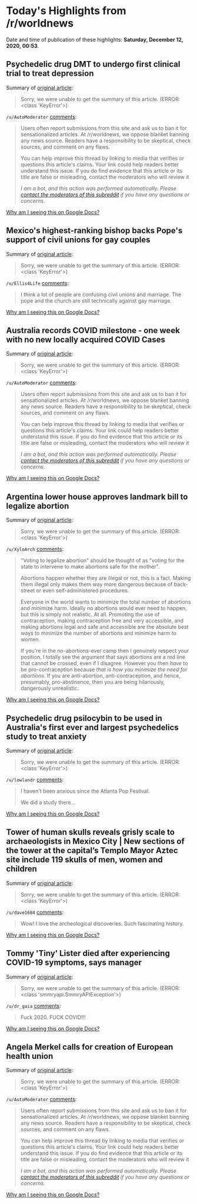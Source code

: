 # Today's Highlights from /r/worldnews

Date and time of publication of these highlights: **Saturday, December 12, 2020, 00:53**.

## Psychedelic drug DMT to undergo first clinical trial to treat depression

Summary of [original article](https://www.independent.co.uk/news/health/dmt-depression-trial-mental-health-b1769408.html):

> Sorry, we were unable to get the summary of this article. (ERROR: <class 'KeyError'>)

`/u/AutoModerator` [comments](https://www.reddit.com/r/worldnews/comments/kbfhd2/psychedelic_drug_dmt_to_undergo_first_clinical/):

> Users often report submissions from this site and ask us to ban it for sensationalized articles. At /r/worldnews, we oppose blanket banning any news source. Readers have a responsibility to be skeptical, check sources, and comment on any flaws.
> 
> You can help improve this thread by linking to media that verifies or questions this article's claims. Your link could help readers better understand this issue. If you do find evidence that this article or its title are false or misleading, contact the moderators who will review it
> 
> *I am a bot, and this action was performed automatically. Please [contact the moderators of this subreddit](/message/compose/?to=/r/worldnews) if you have any questions or concerns.*

[Why am I seeing this on Google Docs?](https://docs.google.com/document/d/1Dc6We63vOXIZsc0op-Bt4abqkYjXzOigalQqFxmvvbM/edit?usp=sharing)

## Mexico's highest-ranking bishop backs Pope's support of civil unions for gay couples

Summary of [original article](https://www.nbcnews.com/news/latino/mexico-s-highest-ranking-bishop-backs-pope-s-support-civil-n1250867):

> Sorry, we were unable to get the summary of this article. (ERROR: <class 'KeyError'>)

`/u/Ellis4Life` [comments](https://www.reddit.com/r/worldnews/comments/kb7mnx/mexicos_highestranking_bishop_backs_popes_support/):

> I think a lot of people are confusing civil unions and marriage. The pope and the church are still technically against gay marriage.

[Why am I seeing this on Google Docs?](https://docs.google.com/document/d/1Dc6We63vOXIZsc0op-Bt4abqkYjXzOigalQqFxmvvbM/edit?usp=sharing)

## Australia records COVID milestone - one week with no new locally acquired COVID Cases

Summary of [original article](https://www.news.com.au/lifestyle/health/health-problems/australia-records-first-week-without-local-coronavirus-case-since-february/news-story/1c4210889b3ed3b6696c1d5d50ce8031):

> Sorry, we were unable to get the summary of this article. (ERROR: <class 'KeyError'>)

`/u/AutoModerator` [comments](https://www.reddit.com/r/worldnews/comments/kb8zrj/australia_records_covid_milestone_one_week_with/):

> Users often report submissions from this site and ask us to ban it for sensationalized articles. At /r/worldnews, we oppose blanket banning any news source. Readers have a responsibility to be skeptical, check sources, and comment on any flaws.
> 
> You can help improve this thread by linking to media that verifies or questions this article's claims. Your link could help readers better understand this issue. If you do find evidence that this article or its title are false or misleading, contact the moderators who will review it
> 
> *I am a bot, and this action was performed automatically. Please [contact the moderators of this subreddit](/message/compose/?to=/r/worldnews) if you have any questions or concerns.*

[Why am I seeing this on Google Docs?](https://docs.google.com/document/d/1Dc6We63vOXIZsc0op-Bt4abqkYjXzOigalQqFxmvvbM/edit?usp=sharing)

## Argentina lower house approves landmark bill to legalize abortion

Summary of [original article](https://www.reuters.com/article/argentina-abortion/argentina-lower-house-approves-landmark-bill-to-legalize-abortion-idUSKBN28K18S):

> Sorry, we were unable to get the summary of this article. (ERROR: <class 'KeyError'>)

`/u/XyloArch` [comments](https://www.reddit.com/r/worldnews/comments/kb1yhz/argentina_lower_house_approves_landmark_bill_to/):

> "Voting to legalize abortion" should be thought of as "voting for the state to intervene to make abortions safe for the mother". 
> 
> Abortions happen whether they are illegal or not, this is a fact. Making them illegal only makes them way more dangerous because of back-street or even self-administered procedures.
> 
> Everyone in the world wants to minimize the total number of abortions and minimize harm. Ideally no abortions would ever need to happen, but this is simply not realistic. At all. Promoting the use of contraception, making contraception free and very accessible, and making abortions legal and safe and accessible are the absolute best ways to minimize the number of abortions and minimize harm to women. 
> 
> If you're in the no-abortions-ever camp then I genuinely respect your position. I totally see the argument that says abortions are a red line that cannot be crossed, even if I disagree. However you then *have* to be pro-contraception because *that is how you minimize the need for abortions*. If you are anti-abortion, anti-contraception, and hence, presumably, pro-abstinence, then you are being hilariously, dangerously unrealistic.

[Why am I seeing this on Google Docs?](https://docs.google.com/document/d/1Dc6We63vOXIZsc0op-Bt4abqkYjXzOigalQqFxmvvbM/edit?usp=sharing)

## Psychedelic drug psilocybin to be used in Australia's first ever and largest psychedelics study to treat anxiety

Summary of [original article](https://www.theage.com.au/national/victoria/can-the-active-ingredient-in-magic-mushrooms-help-treat-anxiety-researchers-want-to-know-20201206-p56kyx.html):

> Sorry, we were unable to get the summary of this article. (ERROR: <class 'KeyError'>)

`/u/lowlandr` [comments](https://www.reddit.com/r/worldnews/comments/kbjl26/psychedelic_drug_psilocybin_to_be_used_in/):

> I haven't been anxious since the Atlanta Pop Festival.
> 
> We did a study there...

[Why am I seeing this on Google Docs?](https://docs.google.com/document/d/1Dc6We63vOXIZsc0op-Bt4abqkYjXzOigalQqFxmvvbM/edit?usp=sharing)

## Tower of human skulls reveals grisly scale to archaeologists in Mexico City | New sections of the tower at the capital’s Templo Mayor Aztec site include 119 skulls of men, women and children

Summary of [original article](https://www.theguardian.com/world/2020/dec/11/mexico-templo-tower-of-skulls-archaeologists-aztec?CMP=fb_gu&utm_medium=Social&utm_source=Facebook#Echobox=1607722019):

> Sorry, we were unable to get the summary of this article. (ERROR: <class 'KeyError'>)

`/u/dave1684` [comments](https://www.reddit.com/r/worldnews/comments/kbcu8g/tower_of_human_skulls_reveals_grisly_scale_to/):

> Wow! I love the archeological discoveries. Such fascinating history.

[Why am I seeing this on Google Docs?](https://docs.google.com/document/d/1Dc6We63vOXIZsc0op-Bt4abqkYjXzOigalQqFxmvvbM/edit?usp=sharing)

## Tommy 'Tiny' Lister died after experiencing COVID-19 symptoms, says manager

Summary of [original article](https://www.yahoo.com/entertainment/tommy-tiny-lister-died-covid19-symptoms-manager-001956939.html):

> Sorry, we were unable to get the summary of this article. (ERROR: <class 'smmryapi.SmmryAPIException'>)

`/u/dr_gaia` [comments](https://www.reddit.com/r/worldnews/comments/kbixzm/tommy_tiny_lister_died_after_experiencing_covid19/):

> Fuck 2020. FUCK COVID!!!

[Why am I seeing this on Google Docs?](https://docs.google.com/document/d/1Dc6We63vOXIZsc0op-Bt4abqkYjXzOigalQqFxmvvbM/edit?usp=sharing)

## Angela Merkel calls for creation of European health union

Summary of [original article](https://www.independent.co.uk/news/world/europe/angela-merkel-european-health-union-b1770039.html):

> Sorry, we were unable to get the summary of this article. (ERROR: <class 'KeyError'>)

`/u/AutoModerator` [comments](https://www.reddit.com/r/worldnews/comments/kb7mdi/angela_merkel_calls_for_creation_of_european/):

> Users often report submissions from this site and ask us to ban it for sensationalized articles. At /r/worldnews, we oppose blanket banning any news source. Readers have a responsibility to be skeptical, check sources, and comment on any flaws.
> 
> You can help improve this thread by linking to media that verifies or questions this article's claims. Your link could help readers better understand this issue. If you do find evidence that this article or its title are false or misleading, contact the moderators who will review it
> 
> *I am a bot, and this action was performed automatically. Please [contact the moderators of this subreddit](/message/compose/?to=/r/worldnews) if you have any questions or concerns.*

[Why am I seeing this on Google Docs?](https://docs.google.com/document/d/1Dc6We63vOXIZsc0op-Bt4abqkYjXzOigalQqFxmvvbM/edit?usp=sharing)

